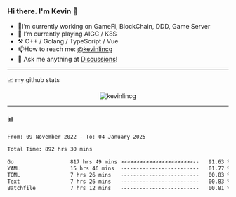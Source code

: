 ### Hi there. I'm Kevin 👋

- 🔭I’m currently working on GameFi, BlockChain, DDD, Game Server
- 🌱 I’m currently playing AIGC / K8S
-   :hammer_and_pick: C++ / Golang / TypeScript / Vue
- 📫How to reach me: [@kevinlincg](https://twitter.com/kevinlincg) 
-   :thought_balloon: Ask me anything at [Discussions](https://github.com/kevinlincg/kevinlincg/issues/new)!

---

📈 my github stats

<p align="center"> <img src="https://github-readme-stats-ouuan.vercel.app/api?username=kevinlincg&theme=dark&show_icons=true&count_private=true" alt="kevinlincg" />

---

#### :bar_chart: 

<!--START_SECTION:waka-->

```txt
From: 09 November 2022 - To: 04 January 2025

Total Time: 892 hrs 30 mins

Go                  817 hrs 49 mins >>>>>>>>>>>>>>>>>>>>>>>--   91.63 %
YAML                15 hrs 46 mins  -------------------------   01.77 %
TOML                7 hrs 26 mins   -------------------------   00.83 %
Text                7 hrs 26 mins   -------------------------   00.83 %
Batchfile           7 hrs 12 mins   -------------------------   00.81 %
```

<!--END_SECTION:waka-->
